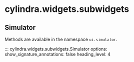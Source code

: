 # cylindra.widgets.subwidgets

## Simulator

Methods are available in the namespace `ui.simulator`.

::: cylindra.widgets.subwidgets.Simulator
    options:
        show_signature_annotations: false
        heading_level: 4
